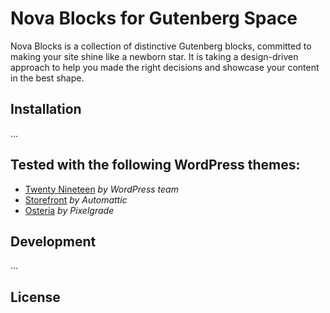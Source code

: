 # Nova Blocks for Gutenberg Space

Nova Blocks is a collection of distinctive Gutenberg blocks, committed to making your site shine like a newborn star. It is taking a design-driven approach to help you made the right decisions and showcase your content in the best shape.

## Installation
...

## Tested with the following WordPress themes:
- [Twenty Nineteen](https://wordpress.org/themes/twentynineteen/) _by WordPress team_
- [Storefront](https://wordpress.org/themes/storefront/) _by Automattic_
- [Osteria](https://pixelgrade.com/themes/osteria/) _by Pixelgrade_

## Development
...

## License
